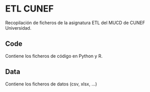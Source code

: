 # ETL CUNEF
Recopilación de ficheros de la asignatura ETL del MUCD de CUNEF Universidad. 

## Code
Contiene los ficheros de código en Python y R.

## Data
Contiene los ficheros de datos (csv, xlsx, ...)
